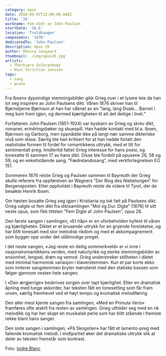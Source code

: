 ```yaml
---
category: opus
date: 2018-05-07T12:00:00.048Z
title: '26'
workname: Fem dikt av John Paulsen
startDate: '16.6'
location: 'Troldhaugen'
composedin: '1876'
dedicatedTo: 'John Paulsen'
description: Opus 26
author: Monica Jangaard
thumbnail: ./img/opus26.jpg
artists:
  - Thorbjørn Gulbrandsøy
  - Knut Christian Jansson
tags:
  - sang
  - piano
---
```

Fra Ibsens dypsindige stemningsbilder gikk Grieg over i et lysere leie da han lot seg inspirere av John Paulsens dikt. Våren 1876 skriver han til Bjørnstjerne Bjørnson at han har våknet av en ”lang, lang Dvale... Barnet i meg kom frem igjen, og dermed kjærligheten til alt det deilige i livet.”

Forfatteren John Paulsen (1851-1924) var bysbarn av Grieg og skrev dikt, romaner, erindringsbøker og skuespill. Han hadde kontakt med bl.a. Ibsen, Bjørnson og Garborg, men oppnådde ikke på langt nær samme dikteriske nivå som disse. Særlig ble han kritisert for at han hadde forlatt den realistiske formen til fordel for romantikkens uttrykk, med et litt for sentimentalt preg. Imidlertid fattet Grieg interesse for hans poesi, og tonesatte til sammen 17 av hans dikt. Disse ble fordelt på opusene 26, 58 og 59, og en enkeltstående sang, ”Fædrelandssang”, med verkfortegnelsen EG 151.

Sommeren 1876 reiste Grieg og Paulsen sammen til Bayreuth der Grieg skulle referere fra oppførelsen av Wagners ”Der Ring des Niebelungen” for Bergensposten. Etter oppholdet i Bayreuth reiste de videre til Tyrol, der de besøkte Henrik Ibsen.

Om høsten bosatte Grieg seg igjen i Kristiania og tok fatt på Paulsens dikt. Grieg valgte ut fem dikt fra diktsamlingen ”Mol og Dur. Digte” (1876) til sitt neste opus, som fikk tittelen ”Fem Digte af John Paulsen”, opus 26.

Den første sangen i samlingen, «Et håp» er en uforbeholden hyllest til våren og kjærligheten. Diktet er et brusende uttrykk for en gryende forelskelse, og har blitt tonesatt med stor melodisk rikdom og med et akkompagnement som bygger opp under det utålmodige preget.

I det neste sangen, «Jeg reiste en deilig sommerkveld» er vi inne i nasjonalromantikkens verden, med naturlyrikk og sterke stemningsbilder av ensomhet, lengsel, drøm og vemod. Grieg understreker stillheten i diktet med minimal harmonisk variasjon i klaverstemmen. Kun et par korte ekko som imiterer sangstemmen bryter mønsteret med den statiske bassen som følger gjennom nesten hele sangen.

I «Den ærgjerrige» beskrives sorgen over tapt kjærlighet. Etter en dramatisk åpning med tunge akkorder, har teksten fått en tonesetting som får fram uroen, særlig fremhevet ved et høyt tempo og kromatisk melodiføring.

Den aller mest kjente sangen fra samlingen, «Med en Primula Veris» framføres ofte atskilt fra resten av samlingen. Grieg utfolder seg med en rik melodikk og har her skapt en musikalsk perle som har blitt stående i fremste rekke blant hans sanger.

Den siste sangen i samlingen, «På Skogstien» har fått et lamento-preg med fallende kromatisk melodi. I midtpartiet øker det dramatiske uttrykk slik at deler av teksten fremstår som kontrast.

Foto: <a href="https://commons.wikimedia.org/wiki/File:PRIMULA_VERIS_-_LLANERA_-_IB-244_(Primavera).JPG">Isidre Blanc</a>
